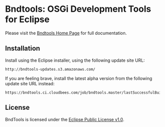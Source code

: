 Bndtools: OSGi Development Tools for Eclipse
=====================

Please visit the [Bndtools Home Page](http://njbartlett.github.com/bndtools.html) for full documentation.

Installation
------------

Install using the Eclipse installer, using the following update site URL:

	http://bndtools-updates.s3.amazonaws.com/

If you are feeling brave, install the latest alpha version from the following update site URL instead:

 	https://bndtools.ci.cloudbees.com/job/bndtools.master/lastSuccessfulBuild/artifact/bndtools.build/generated/p2/	

License
-------

BndTools is licensed under the [Eclipse Public License v1.0](http://www.eclipse.org/legal/epl-v10.html).

